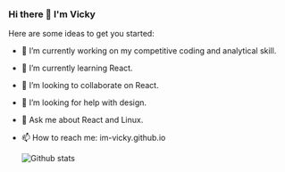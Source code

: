 ### Hi there 👋 I'm Vicky

Here are some ideas to get you started:

- 🔭 I’m currently working on my competitive coding and analytical skill.
- 🌱 I’m currently learning React.
- 👯 I’m looking to collaborate on React.
- 🤔 I’m looking for help with design.
- 💬 Ask me about React and Linux.
- 📫 How to reach me: im-vicky.github.io
  <!-- - ⚡ Fun fact: -->

  ![Github stats](https://github-readme-stats.vercel.app/api?username=im-vicky&show_icons=true)
